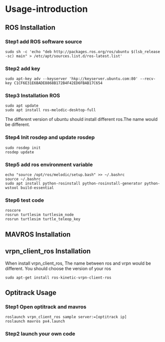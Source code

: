 # Usage-introduction
## ROS Installation
### Step1 add ROS software source

```shell
sudo sh -c 'echo "deb http://packages.ros.org/ros/ubuntu $(lsb_release -sc) main" > /etc/apt/sources.list.d/ros-latest.list'
```

### Step2 add key
```shell
sudo apt-key adv --keyserver 'hkp://keyserver.ubuntu.com:80' --recv-key C1CF6E31E6BADE8868B172B4F42ED6FBAB17C654
```

### Step3 Installation ROS
``` shell
sudo apt update
sudo apt install ros-melodic-desktop-full
```

The different version of ubuntu should install different ros.The name would be different.

### Step4 Init rosdep and update rosdep

``` shell
sudo rosdep init
rosdep update
```

### Step5 add ros environment variable

```shell
echo "source /opt/ros/melodic/setup.bash" >> ~/.bashrc
source ~/.bashrc
sudo apt install python-rosinstall python-rosinstall-generator python-wstool build-essential
```

### Step6 test code

```shell
roscore
rosrun turtlesim turtlesim_node
rosrun turtlesim turtle_teleop_key
```

## MAVROS Installation



## vrpn_client_ros Installation

When install vrpn_client_ros, The name between ros and vrpn would be different. You should choose the version of your ros 

```shell
sudo apt-get install ros-kinetic-vrpn-client-ros
```

## Optitrack Usage

### Step1 Open optitrack and mavros

```shell
roslaunch vrpn_client_ros sample server:=[optitrack ip]
roslaunch mavros px4.launch
```

### Step2 launch your own code

